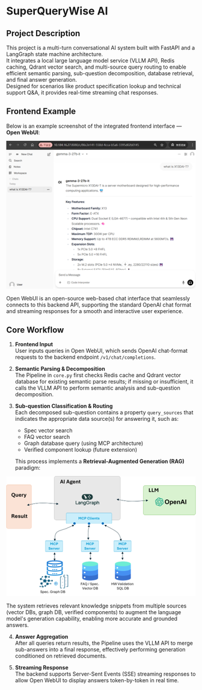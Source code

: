 # SuperQueryWise AI

## Project Description

This project is a multi-turn conversational AI system built with FastAPI and a LangGraph state machine architecture.  
It integrates a local large language model service (VLLM API), Redis caching, Qdrant vector search, and multi-source query routing to enable efficient semantic parsing, sub-question decomposition, database retrieval, and final answer generation.  
Designed for scenarios like product specification lookup and technical support Q&A, it provides real-time streaming chat responses.

 

## Frontend Example

Below is an example screenshot of the integrated frontend interface — **Open WebUI**:  

<p align="center">
<img src="my_demo.png" alt="arch" width="750" />
</p>
 

Open WebUI is an open-source web-based chat interface that seamlessly connects to this backend API, supporting the standard OpenAI chat format and streaming responses for a smooth and interactive user experience.
 

 
## Core Workflow

1. **Frontend Input**  
   User inputs queries in Open WebUI, which sends OpenAI chat-format requests to the backend endpoint `/v1/chat/completions`.

2. **Semantic Parsing & Decomposition**  
   The Pipeline in `core.py` first checks Redis cache and Qdrant vector database for existing semantic parse results; if missing or insufficient, it calls the VLLM API to perform semantic analysis and sub-question decomposition.

3. **Sub-question Classification & Routing**  
   Each decomposed sub-question contains a property `query_sources` that indicates the appropriate data source(s) for answering it, such as:
   - Spec vector search
   - FAQ vector search
   - Graph database query (using MCP architecture)
   - Verified component lookup (future extension)

   This process implements a **Retrieval-Augmented Generation (RAG)** paradigm:  
<p align="center">
<img src="arch.png" alt="arch" width="600" />
</p>
   The system retrieves relevant knowledge snippets from multiple sources (vector DBs, graph DB, verified components) to augment the language model's generation capability, enabling more accurate and grounded answers.

4. **Answer Aggregation**  
   After all queries return results, the Pipeline uses the VLLM API to merge sub-answers into a final response, effectively performing generation conditioned on retrieved documents.

5. **Streaming Response**  
   The backend supports Server-Sent Events (SSE) streaming responses to allow Open WebUI to display answers token-by-token in real time.
